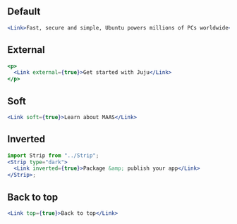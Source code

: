 ## Default

```jsx
<Link>Fast, secure and simple, Ubuntu powers millions of PCs worldwide</Link>
```

## External

```jsx
<p>
  <Link external={true}>Get started with Juju</Link>
</p>
```

## Soft

```jsx
<Link soft={true}>Learn about MAAS</Link>
```

## Inverted

```jsx
import Strip from "../Strip";
<Strip type="dark">
  <Link inverted={true}>Package &amp; publish your app</Link>
</Strip>;
```

## Back to top

```jsx
<Link top={true}>Back to top</Link>
```
